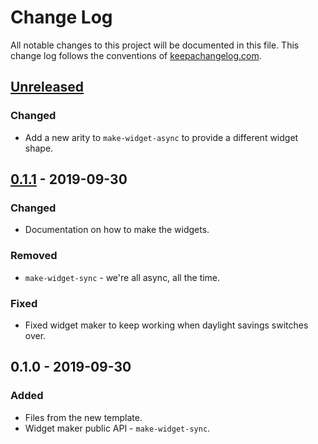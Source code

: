 # Change Log
All notable changes to this project will be documented in this file. This change log follows the conventions of [keepachangelog.com](http://keepachangelog.com/).

## [Unreleased]
### Changed
- Add a new arity to `make-widget-async` to provide a different widget shape.

## [0.1.1] - 2019-09-30
### Changed
- Documentation on how to make the widgets.

### Removed
- `make-widget-sync` - we're all async, all the time.

### Fixed
- Fixed widget maker to keep working when daylight savings switches over.

## 0.1.0 - 2019-09-30
### Added
- Files from the new template.
- Widget maker public API - `make-widget-sync`.

[Unreleased]: https://github.com/your-name/land-of-wizards/compare/0.1.1...HEAD
[0.1.1]: https://github.com/your-name/land-of-wizards/compare/0.1.0...0.1.1
